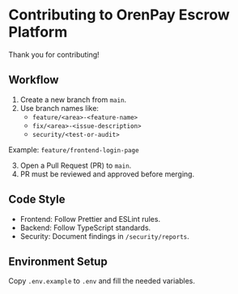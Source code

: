# Contributing to OrenPay Escrow Platform

Thank you for contributing!

## Workflow

1. Create a new branch from `main`.
2. Use branch names like:
   - `feature/<area>-<feature-name>`
   - `fix/<area>-<issue-description>`
   - `security/<test-or-audit>`
   
Example: `feature/frontend-login-page`

3. Open a Pull Request (PR) to `main`.
4. PR must be reviewed and approved before merging.

## Code Style

- Frontend: Follow Prettier and ESLint rules.
- Backend: Follow TypeScript standards.
- Security: Document findings in `/security/reports`.

## Environment Setup

Copy `.env.example` to `.env` and fill the needed variables.
